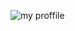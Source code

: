 ![my proffile](https://avatars3.githubusercontent.com/u/63444786?s=460&u=e8aed0cd342aa15842db8103643c35e7da755644&v=4)
